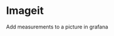 <!-- This README file is going to be the one displayed on the Grafana.com website for your plugin -->

# Imageit

Add measurements to a picture in grafana
